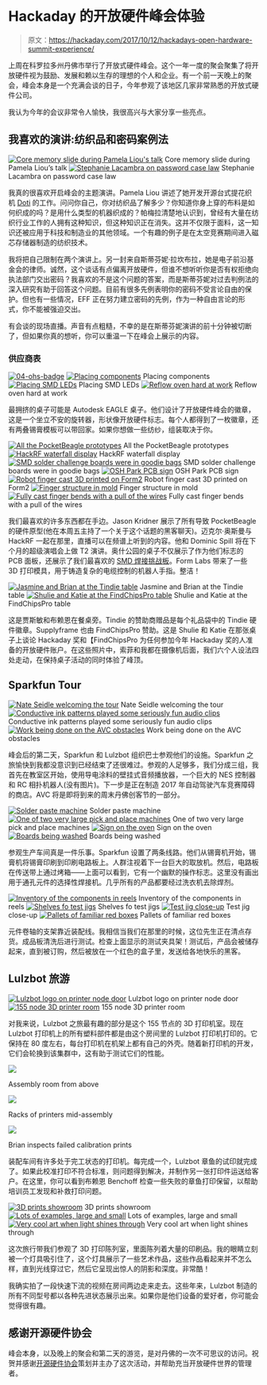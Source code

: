 # Hackaday 的开放硬件峰会体验

> 原文：<https://hackaday.com/2017/10/12/hackadays-open-hardware-summit-experience/>

上周在科罗拉多州丹佛市举行了开放式硬件峰会。这个一年一度的聚会聚集了将开放硬件视为鼓励、发展和赖以生存的理想的个人和企业。有一个前一天晚上的聚会，峰会本身是一个充满会谈的日子，今年参观了该地区几家非常熟悉的开放式硬件公司。

我认为今年的会议非常令人愉快，我很高兴与大家分享一些亮点。

## 我喜欢的演讲:纺织品和密码案例法

 [![Core memory slide during Pamela Liou's talk](img/f5634be365eb762d8307c65b99074b20.png "talk-core-memory")](https://hackaday.com/2017/10/12/hackadays-open-hardware-summit-experience/talk-core-memory/) Core memory slide during Pamela Liou’s talk [![Stephanie Lacambra on password case law](img/db1d960ba21f4ab341990ecab7c0798b.png "talk-passwords-and-your-rights")](https://hackaday.com/2017/10/12/hackadays-open-hardware-summit-experience/talk-passwords-and-your-rights/) Stephanie Lacambra on password case law

我真的很喜欢开启峰会的主题演讲。Pamela Liou 讲述了她开发开源台式提花织机 [Doti](http://pamelaliou.com/doti.html) 的工作。问问你自己，你对纺织品了解多少？你知道你身上穿的布料是如何织成的吗？是用什么类型的机器织成的？帕梅拉清楚地认识到，曾经有大量在纺织行业工作的人拥有这种知识，但这种知识正在消失。这并不仅限于面料，这一知识还被应用于科技和制造业的其他领域。一个有趣的例子是在太空竞赛期间进入磁芯存储器制造的纺织技术。

我将把自己限制在两个演讲上。另一封来自斯蒂芬妮·拉坎布拉，她是电子前沿基金会的律师。诚然，这个谈话有点偏离开放硬件，但谁不想听听你是否有权拒绝向执法部门交出密码？我喜欢的不是这个问题的答案，而是斯蒂芬妮对过去判例法的深入研究有助于回答这个问题。目前有很多先例表明你的密码不受言论自由的保护。但也有一些情况，EFF 正在努力建立密码的先例，作为一种自由言论的形式，你不能被强迫交出。

有会谈的现场直播。声音有点粗糙，不幸的是在斯蒂芬妮演讲的前十分钟被切断了，但如果你真的想听，你可以重温一下在峰会上展示的内容。

### 供应商表

 [![04-ohs-badge](img/a5b32050f5b726d7a57d205eaff4cadf.png "04-ohs-badge")](https://hackaday.com/2017/10/12/hackadays-open-hardware-summit-experience/04-ohs-badge/)  [![Placing components](img/5a50acf4607495b7f71424ccfd78883d.png "02-badge-assembly")](https://hackaday.com/2017/10/12/hackadays-open-hardware-summit-experience/02-badge-assembly/) Placing components [![Placing SMD LEDs](img/1664c85b811e8cc7a376a795dabf3e55.png "03-badge-assembly")](https://hackaday.com/2017/10/12/hackadays-open-hardware-summit-experience/03-badge-assembly/) Placing SMD LEDs [![Reflow oven hard at work](img/72fff20d022a688a1932cf4782817bdb.png "01-badge-assembly")](https://hackaday.com/2017/10/12/hackadays-open-hardware-summit-experience/01-badge-assembly/) Reflow oven hard at work

最拥挤的桌子可能是 Autodesk EAGLE 桌子。他们设计了开放硬件峰会的徽章，这是一个坐立不安的旋转器，形状像开放硬件标志。每个人都得到了一枚徽章，还有两叠锡膏模板可以带回家。如果你想做一些纺纱，组装取决于你。

 [![All the PocketBeagle prototypes](img/13f3021f69bc22e1d8361922f37a61bf.png "tables-all-the-pocket-beadgle-prototypes")](https://hackaday.com/2017/10/12/hackadays-open-hardware-summit-experience/tables-all-the-pocket-beadgle-prototypes/) All the PocketBeagle prototypes [![HackRF waterfall display](img/684fe4cf1756e925bf63feecdc0816c8.png "tables-hackrf-demo")](https://hackaday.com/2017/10/12/hackadays-open-hardware-summit-experience/tables-hackrf-demo/) HackRF waterfall display [![SMD solder challenge boards were in goodie bags](img/607e0d35e94c0fa832b5635df71c632b.png "tables-oshpark-smd-solder-kit")](https://hackaday.com/2017/10/12/hackadays-open-hardware-summit-experience/tables-oshpark-smd-solder-kit/) SMD solder challenge boards were in goodie bags [![OSH Park PCB sign](img/6e538decdec48b46e2efd748ad7ff18b.png "tables-oshpark-pcb-sign")](https://hackaday.com/2017/10/12/hackadays-open-hardware-summit-experience/tables-oshpark-pcb-sign/) OSH Park PCB sign [![Robot finger cast 3D printed on Form2](img/fee82cda67f0cc4d74d0adbb02b7d4df.png "tables-formlabs-mold-wb")](https://hackaday.com/2017/10/12/hackadays-open-hardware-summit-experience/tables-formlabs-mold-wb/) Robot finger cast 3D printed on Form2 [![Finger structure in mold](img/a9705dd05471363bf8639a13e02d6c0b.png "tables-formlabs-process-wb")](https://hackaday.com/2017/10/12/hackadays-open-hardware-summit-experience/tables-formlabs-process-wb/) Finger structure in mold [![Fully cast finger bends with a pull of the wires](img/9ad47941fcf886fcdeb9fcdb31b5389d.png "tables-formlabs-finger-wb")](https://hackaday.com/2017/10/12/hackadays-open-hardware-summit-experience/tables-formlabs-finger-wb/) Fully cast finger bends with a pull of the wires

我们最喜欢的许多东西都在手边。Jason Kridner 展示了所有导致 PocketBeagle 的硬件原型(他在本周五主持了一个关于这个话题的黑客聊天)。迈克尔·奥斯曼与 HackRF 一起在那里，直播可以在频谱上听到的内容。他和 Dominic Spill 将在下个月的超级演唱会上做 T2 演讲。奥什公园的桌子不仅展示了作为他们标志的 PCB 面板，还展示了我们最喜欢的 [SMD 焊接挑战板](https://hackaday.io/project/25265-an-unfortunate-smd-project)。Form Labs 带来了一些 3D 打印模具，用于铸造复杂的电缆控制的机器人手指。整洁！

 [![Jasmine and Brian at the Tindie table](img/534695338fe084bed5a735cc7c0800f7.png "tables-tindie")](https://hackaday.com/2017/10/12/hackadays-open-hardware-summit-experience/tables-tindie/) Jasmine and Brian at the Tindie table [![Shulie and Katie at the FindChipsPro table](img/c7181214ca66bf0db1a1dcd21bea050f.png "tables-findchips")](https://hackaday.com/2017/10/12/hackadays-open-hardware-summit-experience/tables-findchips/) Shulie and Katie at the FindChipsPro table

这是贾斯敏和布赖恩在餐桌旁。Tindie 的赞助商赠品是每个礼品袋中的 Tindie 硬件徽章。Supplyframe 也由 FindChipsPro 赞助。这是 Shulie 和 Katie 在那张桌子上谈论 Hackaday 奖和【FindChipsPro 为任何参加今年 Hackaday 奖的人准备的开放硬件账户。在这些照片中，索菲和我都在摄像机后面，我们六个人设法四处走动，在保持桌子活动的同时体验了峰顶。

## Sparkfun Tour

 [![Nate Seidle welcoming the tour](img/e5adfb8438cef3f7b36e839dd3a10447.png "sparkfun-tour-kickoff")](https://hackaday.com/2017/10/12/hackadays-open-hardware-summit-experience/sparkfun-tour-kickoff/) Nate Seidle welcoming the tour [![Conductive ink patterns played some seriously fun audio clips](img/f746316253e70e3dda0479de6e463252.png "sparkfun-touch-wall")](https://hackaday.com/2017/10/12/hackadays-open-hardware-summit-experience/sparkfun-touch-wall/) Conductive ink patterns played some seriously fun audio clips [![Work being done on the AVC obstacles](img/97db3bfa70590fd19741260697f20d12.png "sparkfun-building-obstacles-for-avc")](https://hackaday.com/2017/10/12/hackadays-open-hardware-summit-experience/sparkfun-building-obstacles-for-avc/) Work being done on the AVC obstacles

峰会后的第二天，Sparkfun 和 Lulzbot 组织巴士参观他们的设施。Sparkfun 之旅愉快到我都没意识到已经结束了还很难过。参观的人足够多，我们分成三组，我首先在教室区开始，使用导电涂料的壁挂式音频播放器，一个巨大的 NES 控制器和 RC 相扑机器人(没有图片)。下一步是正在制造 2017 年自动驾驶汽车竞赛障碍的商店。AVC 将是即将到来的周末丹佛创客节的一部分。

 [![Solder paste machine](img/1b999f0f2c98a6efe45936fbd16f46cc.png "sparkfun-paste-machine")](https://hackaday.com/2017/10/12/hackadays-open-hardware-summit-experience/sparkfun-paste-machine/) Solder paste machine [![One of two very large pick and place machines](img/933b15ad4fe5957cedda986d7cfffea3.png "sparkfun-ooooo-pick-and-place")](https://hackaday.com/2017/10/12/hackadays-open-hardware-summit-experience/sparkfun-ooooo-pick-and-place/) One of two very large pick and place machines [![Sign on the oven](img/8c65f6a556d5b01acb3d996e6c2ca9d1.png "sparkfun-solder-oven-sign")](https://hackaday.com/2017/10/12/hackadays-open-hardware-summit-experience/sparkfun-solder-oven-sign/) Sign on the oven [![Boards being washed](img/4543c768ebe32d9a68325285f003c663.png "sparkfun-washed-boards")](https://hackaday.com/2017/10/12/hackadays-open-hardware-summit-experience/sparkfun-washed-boards/) Boards being washed

参观生产车间真是一件乐事。Sparkfun 设置了两条线路。他们从锡膏机开始，锡膏机将锡膏印刷到印刷电路板上。人群注视着下一台巨大的取放机。然后，电路板在传送带上通过烤箱——上面可以看到，它有一个幽默的操作标志。这里没有画出用于通孔元件的选择性焊接机。几乎所有的产品都要经过洗衣机去除焊剂。

 [![Inventory of the components in reels](img/5dd8ef4207e762f6366070f0583b89d1.png "sparkfun-inventory-all-the-reels")](https://hackaday.com/2017/10/12/hackadays-open-hardware-summit-experience/sparkfun-inventory-all-the-reels/) Inventory of the components in reels [![Shelves fo test jigs](img/4da55d0150fe560d8167360279e52dd7.png "sparkfun-test-jigs")](https://hackaday.com/2017/10/12/hackadays-open-hardware-summit-experience/sparkfun-test-jigs/) Shelves fo test jigs [![Test jig close-up](img/3bd17d49af4d6dd5a1ed11186f563085.png "sparkfun-test-jig-closeup")](https://hackaday.com/2017/10/12/hackadays-open-hardware-summit-experience/sparkfun-test-jig-closeup/) Test jig close-up [![Pallets of familiar red boxes](img/711e4c855a051201c6a9e439eb79cfe9.png "sparkfun-familiar-boxes")](https://hackaday.com/2017/10/12/hackadays-open-hardware-summit-experience/sparkfun-familiar-boxes/) Pallets of familiar red boxes

元件卷轴的支架靠近装配线。我相信当我们在那里的时候，这位先生正在清点存货。成品板清洗后进行测试。检查上面显示的测试夹具架！测试后，产品会被储存起来，直到被订购，然后被放在一个红色的盒子里，发送给各地快乐的黑客。

## Lulzbot 旅游

 [![Lulzbot logo on printer node door](img/bd15e1e8dcb5ecbb9d8b4af17988803b.png "lulzbot-logo-on-printer-nodes")](https://hackaday.com/2017/10/12/hackadays-open-hardware-summit-experience/lulzbot-logo-on-printer-nodes/) Lulzbot logo on printer node door [![155 node 3D printer room](img/55cffe0bca5fa64c79e98ed0a45f4092.png "lulzbot-printer-nodes")](https://hackaday.com/2017/10/12/hackadays-open-hardware-summit-experience/lulzbot-printer-nodes/) 155 node 3D printer room

对我来说，Lulzbot 之旅最有趣的部分是这个 155 节点的 3D 打印机室。现在 Lulzbot 打印机上的所有塑料部件都是由这个房间里的 Lulzbot 打印机打印的。它保持在 80 度左右，每台打印机在机架上都有自己的外壳。随着新打印机的开发，它们会轮换到该集群中，这有助于测试它们的性能。

[![](img/254c00f7535c068def01feb315ae8dbf.png)](https://hackaday.com/2017/10/12/hackadays-open-hardware-summit-experience/lulzbot-the-assembly-floor/)

Assembly room from above

[![](img/0cd8c5228af3e4dd9de7beee15f1f3f0.png)](https://hackaday.com/2017/10/12/hackadays-open-hardware-summit-experience/lulzbot-on-the-printers-level/)

Racks of printers mid-assembly

[![](img/0f99da977e7d9fe981b4b4e88d3d6ad5.png)](https://hackaday.com/2017/10/12/hackadays-open-hardware-summit-experience/lulzbot-inspecting-bad-test-prints/)

Brian inspects failed calibration prints

装配车间有许多处于完工状态的打印机。每完成一个，Lulzbot 章鱼的试印就完成了。如果此校准打印不符合标准，则问题得到解决，并制作另一张打印件运送给客户。在这里，你可以看到布赖恩 Benchoff 检查一些失败的章鱼打印保留，以帮助培训员工发现和补救打印问题。

 [![3D prints showroom](img/20851d174893eaafbe661278e261d1b9.png "lulzbot-prints-on-parade")](https://hackaday.com/2017/10/12/hackadays-open-hardware-summit-experience/lulzbot-prints-on-parade/) 3D prints showroom [![Lots of examples, large and small](img/c6224f3662886201da9f694431ed0f84.png "lulzbot-prints-being-handled")](https://hackaday.com/2017/10/12/hackadays-open-hardware-summit-experience/lulzbot-prints-being-handled/) Lots of examples, large and small [![Very cool art when light shines through](img/c88d340682f9ee2a22b4a53a3adb9dec.png "lulzbot-light-diffusers")](https://hackaday.com/2017/10/12/hackadays-open-hardware-summit-experience/lulzbot-light-diffusers/) Very cool art when light shines through

这次旅行带我们参观了 3D 打印陈列室，里面陈列着大量的印刷品。我的眼睛立刻被一个灯具吸引住了，这个灯具展示了一些艺术作品，这些作品看起来并不怎么样，直到光线穿过它，然后它呈现出惊人的阴影和深度。非常酷！

我确实拍了一段快速下流的视频在房间两边走来走去。这些年来，Lulzbot 制造的所有不同型号都以各种先进状态展示出来。如果你是他们设备的爱好者，你可能会觉得很有趣。

## 感谢开源硬件协会

峰会本身，以及晚上的聚会和第二天的游览，是对丹佛的一次不可思议的访问。祝贺并感谢[开源硬件协会](https://www.oshwa.org/)策划并主办了这次活动，并帮助充当开放硬件世界的管理者。